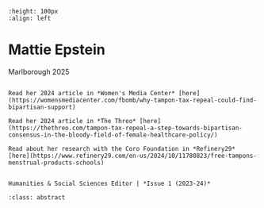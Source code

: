 ```{image} mattie.jpeg
:height: 100px
:align: left
```

# Mattie Epstein

Marlborough 2025

``` {margin}

Read her 2024 article in *Women's Media Center* [here](https://womensmediacenter.com/fbomb/why-tampon-tax-repeal-could-find-bipartisan-support)

Read her 2024 article in *The Threo* [here](https://thethreo.com/tampon-tax-repeal-a-step-towards-bipartisan-consensus-in-the-bloody-field-of-female-healthcare-policy/)

Read about her research with the Coro Foundation in *Refinery29* [here](https://www.refinery29.com/en-us/2024/10/11780823/free-tampons-menstrual-products-schools)
```

```{margin} Positions

Humanities & Social Sciences Editor | *Issue 1 (2023-24)*

```

```{admonition} Articles
:class: abstract

```